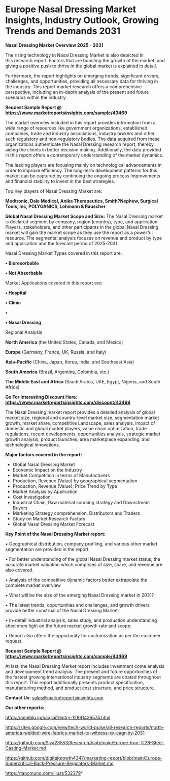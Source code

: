 # Europe Nasal Dressing Market Insights, Industry Outlook, Growing Trends and Demands 2031

<Strong> Nasal Dressing Market Overview 2025 - 2031</strong>

The rising technology in Nasal Dressing Market is also depicted in this research report. Factors that are boosting the growth of the market, and giving a positive push to thrive in the global market is explained in detail.

Furthermore, the report highlights on emerging trends, significant drivers, challenges, and opportunities, providing all necessary data for thriving in the industry. This report market research offers a comprehensive perspective, including an in-depth analysis of the present and future scenarios within the industry.

<strong>Request Sample Report @ <a href=https://www.marketreportsinsights.com/sample/43469>https://www.marketreportsinsights.com/sample/43469</a></strong>

The market overview included in this report provides information from a wide range of resources like government organizations, established companies, trade and industry associations, industry brokers and other such regulatory and non-regulatory bodies. The data acquired from these organizations authenticate the Nasal Dressing research report, thereby aiding the clients in better decision making. Additionally, the data provided in this report offers a contemporary understanding of the market dynamics.

The leading players are focusing mainly on technological advancements in order to improve efficiency. The long-term development patterns for this market can be captured by continuing the ongoing process improvements and financial stability to invest in the best strategies.

Top Key players of Nasal Dressing Market are:

<strong>Medtronic, Dale Medical, Anika Therapeutics, Smith?Nephew, Surgical Tools, Inc, POLYGANICS, Lohmann & Rauscher</strong>

<strong><b>Global Nasal Dressing Market Scope and Size:</b></strong>
The Nasal Dressing market is declared segment by company, region (country), type, and application. Players, stakeholders, and other participants in the global Nasal Dressing market will gain the market scope as they use the report as a powerful resource. The segmental analysis focuses on revenue and product by type and application and the forecast period of 2025-2031.

Nasal Dressing Market Types covered in this report are:

<strong>•  Bioresorbable

•  Not Absorbable</strong>

Market Applications covered in this report are:

<strong>•  Hospital

•  Clinic

•  

•  Nasal Dressing</strong> 

Regional Analysis

<strong>North America</strong> (the United States, Canada, and Mexico)

<strong>Europe</strong> (Germany, France, UK, Russia, and Italy)

<strong>Asia-Pacific</strong> (China, Japan, Korea, India, and Southeast Asia)

<strong>South America</strong> (Brazil, Argentina, Colombia, etc.)

<strong>The Middle East and Africa</strong> (Saudi Arabia, UAE, Egypt, Nigeria, and South Africa)

<strong>Go For Interesting Discount Here: <a href=https://www.marketreportsinsights.com/discount/43469>https://www.marketreportsinsights.com/discount/43469</a></strong>

The Nasal Dressing market report provides a detailed analysis of global market size, regional and country-level market size, segmentation market growth, market share, competitive Landscape, sales analysis, impact of domestic and global market players, value chain optimization, trade regulations, recent developments, opportunities analysis, strategic market growth analysis, product launches, area marketplace expanding, and technological innovations.

<strong><b>Major factors covered in the report:</b></strong>
<ul>
  <li>Global Nasal Dressing Market </li>
  <li>Economic Impact on the Industry</li>
  <li>Market Competition in terms of Manufacturers</li>
  <li>Production, Revenue (Value) by geographical segmentation</li>
  <li>Production, Revenue (Value), Price Trend by Type</li>
  <li>Market Analysis by Application</li>
  <li>Cost Investigation</li>
  <li>Industrial Chain, Raw material sourcing strategy and Downstream Buyers</li>
  <li>Marketing Strategy comprehension, Distributors and Traders</li>
  <li>Study on Market Research Factors</li>
  <li>Global Nasal Dressing Market Forecast</li>
</ul>

<strong><b>Key Point of the Nasal Dressing Market report:</b></strong>

• Geographical distribution, company profiling, and various other market segmentation are provided in the report.

• For better understanding of the global Nasal Dressing market status, the accurate market valuation which comprises of size, share, and revenue are also covered.

• Analysis of the competitive dynamic factors better extrapolate the complete market overview

• What will be the size of the emerging Nasal Dressing market in 2031?

• The latest trends, opportunities and challenges, and growth drivers provide better construal of the Nasal Dressing Market.

• In-detail industrial analysis, sales study, and production understanding shed more light on the future market growth rate and scope.

• Report also offers the opportunity for customization as per the customer request.

<strong>Request Sample Report @ <a href=https://www.marketreportsinsights.com/sample/43469>https://www.marketreportsinsights.com/sample/43469</a></strong>

At last, the Nasal Dressing Market report includes investment come analysis and development trend analysis. The present and future opportunities of the fastest growing international industry segments are coated throughout this report. This report additionally presents product specification, manufacturing method, and product cost structure, and price structure.

<strong>Contact Us:</strong>
sales@marketreportsinsights.com

<strong>Our other reports:</strong>

<a href=https://ameblo.jp/haqsaif/entry-12891426574.html>https://ameblo.jp/haqsaif/entry-12891426574.html</a>

<a href=https://sites.google.com/view/tech-world-pulse/all-research-reports/north-america-welded-wire-fabrics-market-to-witness-xx-cagr-by-2031>https://sites.google.com/view/tech-world-pulse/all-research-reports/north-america-welded-wire-fabrics-market-to-witness-xx-cagr-by-2031</a>

<a href=https://github.com/Siya23553/Research/blob/main/Europe-Iron-%26-Steel-Casting-Market.md>https://github.com/Siya23553/Research/blob/main/Europe-Iron-%26-Steel-Casting-Market.md</a>

<a href=https://github.com/digitalgrowth4347/marketing-report/blob/main/Europe-Supercritical-Back-Pressure-Regulators-Market.md>https://github.com/digitalgrowth4347/marketing-report/blob/main/Europe-Supercritical-Back-Pressure-Regulators-Market.md</a>

<a href=https://tanomuno.com/illust/532379>https://tanomuno.com/illust/532379</a>"
